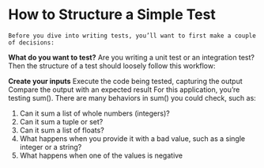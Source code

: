 # How to Structure a Simple Test
    Before you dive into writing tests, you’ll want to first make a couple of decisions:

**What do you want to test?**
Are you writing a unit test or an integration test?
Then the structure of a test should loosely follow this workflow:

**Create your inputs**
Execute the code being tested, capturing the output
Compare the output with an expected result
For this application, you’re testing sum(). There are many behaviors in sum() you could check, such as:

1. Can it sum a list of whole numbers (integers)?
1. Can it sum a tuple or set?
1. Can it sum a list of floats?
1. What happens when you provide it with a bad value, such as a single integer or a string?
1. What happens when one of the values is negative